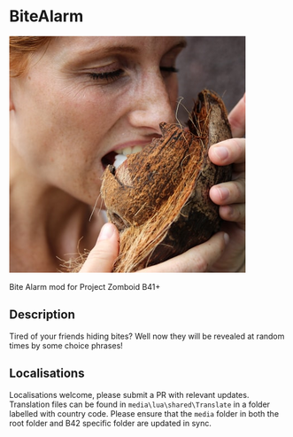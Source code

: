 # BiteAlarm

![image](poster.png)

Bite Alarm mod for Project Zomboid B41+

## Description

Tired of your friends hiding bites? Well now they will be revealed at random times by some choice phrases!

## Localisations

Localisations welcome, please submit a PR with relevant updates. Translation files can be found in `media\lua\shared\Translate` in a folder labelled with country code. Please ensure that the `media` folder in both the root folder and B42 specific folder are updated in sync.
